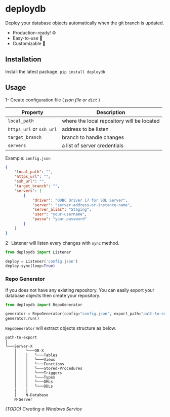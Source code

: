 # deploydb

Deploy your database objects automatically when the git branch is updated.

* Production-ready! ⚙️
* Easy-to-use 🔨
* Customizable 🔧


## Installation
Install the latest package. `pip install deploydb`


## Usage
1- Create configuration file ( *json file or `dict`* )

|Property|Description|
|------------|-----------|
|`local_path`|where the local repository will be located|
|`https_url` or `ssh_url`|address to be listen|
|`target_branch`|branch to handle changes|
|`servers`|a list of server credentials|

Example: `config.json`
```json
{
    "local_path": "",
    "https_url": "",
    "ssh_url": "",
    "target_branch": "",
    "servers": [
        {
            "driver": "ODBC Driver 17 for SQL Server",
            "server": "server-address-or-instance-name",
            "server_alias": "Staging",
            "user": "your-username",
            "passw": "your-password"
        }
    ]
}
```

2- Listener will listen every changes with `sync` method.

```python
from deploydb import Listener

deploy = Listener('config.json')
deploy.sync(loop=True)
```


### Repo Generator
If you does not have any existing repository. You can easily export your database objects then create your repository.
```python
from deploydb import RepoGenerator

generator = RepoGenerator(config="config.json", export_path="path-to-export")
generator.run()
```
`RepoGenerator` will extract objects structure as below.

```
path-to-export
│
└───Server-X
    │    └───DB-X
    │    │   └───Tables
    │    │   └───Views
    │    │   └───Functions
    │    │   └───Stored-Procedures
    │    │   └───Triggers
    │    │   └───Types
    │    │   └───DMLs
    │    │   └───DDLs
    |    |
    │    N-Database
    N-Server
```

*(TODO) Creating a Windows Service*
